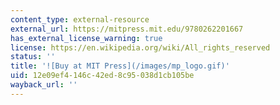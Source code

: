 ```yaml
---
content_type: external-resource
external_url: https://mitpress.mit.edu/9780262201667
has_external_license_warning: true
license: https://en.wikipedia.org/wiki/All_rights_reserved
status: ''
title: '![Buy at MIT Press](/images/mp_logo.gif)'
uid: 12e09ef4-146c-42ed-8c95-038d1cb105be
wayback_url: ''
---
```

